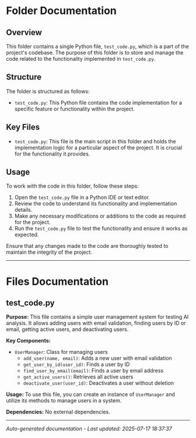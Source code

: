 # Folder Documentation

## Overview
This folder contains a single Python file, `test_code.py`, which is a part of the project's codebase. The purpose of this folder is to store and manage the code related to the functionality implemented in `test_code.py`.

## Structure
The folder is structured as follows:
- `test_code.py`: This Python file contains the code implementation for a specific feature or functionality within the project.

## Key Files
- `test_code.py`: This file is the main script in this folder and holds the implementation logic for a particular aspect of the project. It is crucial for the functionality it provides.

## Usage
To work with the code in this folder, follow these steps:
1. Open the `test_code.py` file in a Python IDE or text editor.
2. Review the code to understand its functionality and implementation details.
3. Make any necessary modifications or additions to the code as required for the project.
4. Run the `test_code.py` file to test the functionality and ensure it works as expected.

Ensure that any changes made to the code are thoroughly tested to maintain the integrity of the project.

---

# Files Documentation

## test_code.py

**Purpose:** This file contains a simple user management system for testing AI analysis. It allows adding users with email validation, finding users by ID or email, getting active users, and deactivating users.

**Key Components:**
- `UserManager`: Class for managing users
  - `add_user(name, email)`: Adds a new user with email validation
  - `get_user_by_id(user_id)`: Finds a user by ID
  - `find_user_by_email(email)`: Finds a user by email address
  - `get_active_users()`: Retrieves all active users
  - `deactivate_user(user_id)`: Deactivates a user without deletion

**Usage:** To use this file, you can create an instance of `UserManager` and utilize its methods to manage users in a system.

**Dependencies:** No external dependencies.

---
*Auto-generated documentation - Last updated: 2025-07-17 18:37:37*
